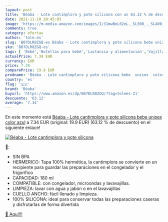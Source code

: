 ```yaml
---
layout: post
title: 'Béaba - Lote cantimplora y pote silicona con un 63.12 % de descuento'
date: 2021-11-10 20:45:03
image: 'https://m.media-amazon.com/images/I/31mwBeL02eL._SL500_._SL400_.jpg'
comments: true
category: ofertas
author: 'tole.es'
slug: 'B07DLR8ZGQ-es Béaba - Lote cantimplora y pote silicona bebe unisex color...'
sku: 'B07DLR8ZGQ-es'
tags: [ 'Bebé','Botellas para bebé','Lactancia y alimentación','Vajilla y cubiertos','bebe','béaba', ]
actualPrice: 7.34 EUR
currency: EUR
price: 7.34
comparePrice: 19.9 EUR
prodname: 'Béaba - Lote cantimplora y pote silicona bebe  unisex  color azul'
country: 'es'
flag: '🇪🇸'
brand: 'Béaba'
buyurl: 'https://www.amazon.es/dp/B07DLR8ZGQ/?tag=tolees-21'
descuento: '63.12'
average: '7.34'
---
```


En este momento está [Béaba - Lote cantimplora y pote silicona bebe  unisex  color azul](https://www.amazon.es/dp/B07DLR8ZGQ/?tag=tolees-21) a 7.34 EUR (original: 19.9 EUR) (63.12 %  de descuento) en el siguiente enlace!

[![Béaba - Lote cantimplora y pote silicona](https://m.media-amazon.com/images/I/31mwBeL02eL._SL500_._SL400_.jpg)](https://www.amazon.es/dp/B07DLR8ZGQ/?tag=tolees-21)

🔎:

- SIN BPA
- HERMERICO: Tapa 100% hermética, la cantimplora se convierte en un recipiente para guardar las preparaciones en el congelador y el frigorífico
- CAPACIDAD: 180 ml
- COMPATIBLE: con congelador, microondas y lavavajillas.
- LIMPIEZA: lavar con agua y jabón o en el lavavajillas
- CUELLO ANCHO: fácil llenado y limpieza.
- 100% SILICONA: ideal para conservar todas las preparaciones caseras y disfrutarlas de forma divertida

[🛒 Aquí!!!](https://www.amazon.es/dp/B07DLR8ZGQ/?tag=tolees-21)
